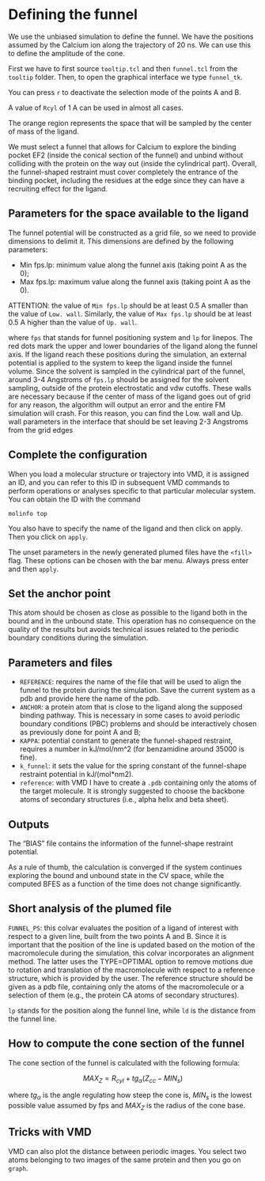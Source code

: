 
# Defining the funnel 

We use the unbiased simulation to define the funnel. We have the positions assumed by the Calcium ion along the trajectory of 20 ns. We can use this to define the amplitude of the cone.

First we have to first source `tooltip.tcl` and then `funnel.tcl` from the `tooltip` folder. Then, to open the graphical interface we type `funnel_tk`. 

You can press `r` to deactivate the selection mode of the points A and B. 

A value of `Rcyl` of 1 A can be used in almost all cases. 

The orange region represents the space that will be sampled by the center of mass of the ligand. 



We must select a funnel that allows for Calcium to explore the binding pocket EF2 (inside the conical section of the funnel) and unbind without colliding with the protein on the way out (inside the cylindrical part). Overall, the funnel-shaped restraint must cover completely the entrance of the binding pocket, including the residues at the edge since they can have a recruiting effect for the ligand. 


## Parameters for the space available to the ligand
The funnel potential will be constructed as a grid file, so we need to provide dimensions to delimit it. This dimensions are defined by the following parameters:
- Min fps.lp: minimum value along the funnel axis (taking point A as the 0);
- Max fps.lp: maximum value along the funnel axis (taking point A as the 0).

ATTENTION: the value of `Min fps.lp` should be at least 0.5 A smaller than the value of `Low. wall`. Similarly, the value of `Max fps.lp` should be at least 0.5 A higher than the value of `Up. wall`. 

where `fps` that stands for funnel positioning system and `lp` for linepos. 
The red dots mark the upper and lower boundaries of the ligand along the funnel axis. If the ligand reach these positions during the simulation, an external potential is applied to the system to keep the ligand inside the funnel volume. Since the solvent is sampled in the cylindrical part of the funnel, around 3-4 Angstroms of `fps.lp` should be assigned for the solvent sampling, outside of the protein electrostatic and vdw cutoffs. These walls are necessary because if the center of mass of the ligand goes out of grid for any reason, the algorithm will output an error and the entire FM simulation will crash. For this reason, you can find the Low. wall and Up. wall parameters in the interface that should be set leaving 2-3 Angstroms from the grid edges

## Complete the configuration
When you load a molecular structure or trajectory into VMD, it is assigned an ID, and you can refer to this ID in subsequent VMD commands to perform operations or analyses specific to that particular molecular system. You can obtain the ID with the command 
```
molinfo top
```
You also have to specify the name of the ligand and then click on apply. Then you click on `apply`. 

The unset parameters in the newly generated plumed files have the `<fill>` flag. These options can be chosen with the bar menu. Always press enter and then `apply`. 


## Set the anchor point 
This atom should be chosen as close as possible to the ligand both in the bound and in the unbound state. This operation has no consequence on the quality of the results but avoids technical issues related to the periodic boundary conditions during the simulation.

## Parameters and files 
- `REFERENCE`: requires the name of the file that will be used to align the funnel to the protein during the simulation. Save the current system as a pdb and provide here the name of the pdb.
- `ANCHOR`: a protein atom that is close to the ligand along the supposed binding pathway. This is necessary in some cases to avoid periodic boundary conditions (PBC) problems and should be interactively chosen as previously done for point A and B;
- `KAPPA`: potential constant to generate the funnel-shaped restraint, requires a number in kJ/mol/nm^2 (for benzamidine around 35000 is fine).
- `k_funnel`: it sets the value for the spring constant of the funnel-shape restraint potential in kJ/(mol*nm2). 
- `reference`: with VMD I have to create a `.pdb` containing only the atoms of the target molecule. It is strongly suggested to choose the backbone atoms of secondary structures (i.e., alpha helix and beta sheet).

## Outputs
The “BIAS” file contains the information of the funnel-shape restraint potential.

As a rule of thumb, the calculation is converged if the system continues exploring the bound and unbound state in the CV space, while the computed BFES as a function of the time does not change significantly.


## Short analysis of the plumed file
`FUNNEL_PS`: this colvar evaluates the position of a ligand of interest with respect to a given line, built from the two points A and B. Since it is important that the position of the line is updated based on the motion of the macromolecule during the simulation, this colvar incorporates an alignment method. The latter uses the TYPE=OPTIMAL option to remove motions due to rotation and translation of the macromolecule with respect to a reference structure, which is provided by the user. The reference structure should be given as a pdb file, containing only the atoms of the macromolecule or a selection of them (e.g., the protein CA atoms of secondary structures).

`lp` stands for the position along the funnel line, while `ld` is the distance from the funnel line. 


## How to compute the cone section of the funnel
The cone section of the funnel is calculated with the following formula:

$$
MAX_Z=R_{cyl}+tg_{\alpha}(Z_{cc}-MIN_{s})
$$

where $tg_{\alpha}$ is the angle regulating how steep the cone is, $MIN_{s}$ is the lowest possible value assumed by fps and $MAX_Z$ is the radius of the cone base. 

## Tricks with VMD
VMD can also plot the distance between periodic images. You select two atoms belonging to two images of the same protein and then you go on `graph`. 